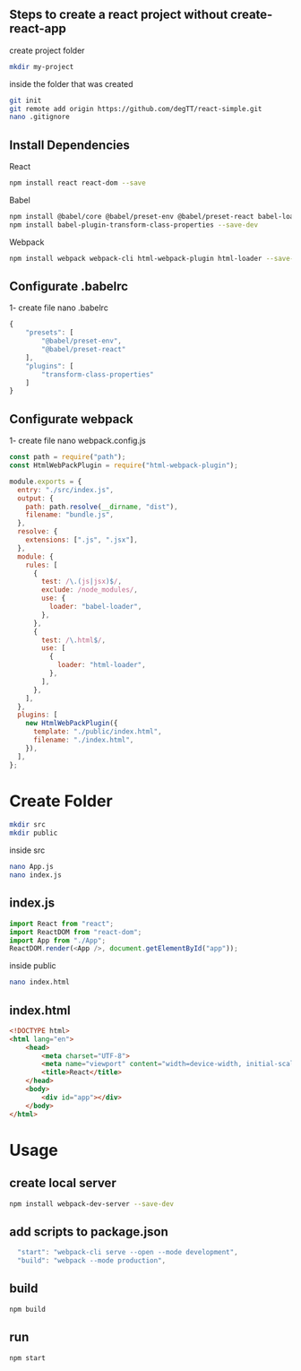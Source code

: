 ## Steps to create a react project without create-react-app
create project folder
``` bash 
mkdir my-project
```
inside the folder that was created
```bash
git init
git remote add origin https://github.com/degTT/react-simple.git
nano .gitignore
```
## Install Dependencies
React
``` bash 
npm install react react-dom --save
```
Babel
``` bash 
npm install @babel/core @babel/preset-env @babel/preset-react babel-loader --save-dev
npm install babel-plugin-transform-class-properties --save-dev
```
Webpack
``` bash 
npm install webpack webpack-cli html-webpack-plugin html-loader --save-dev
```
## Configurate .babelrc
1- create file nano .babelrc
``` javascript 
{
    "presets": [
        "@babel/preset-env",
        "@babel/preset-react"
    ],
    "plugins": [
        "transform-class-properties"
    ]
}
```
## Configurate webpack
1- create file nano webpack.config.js
``` javascript 
const path = require("path");
const HtmlWebPackPlugin = require("html-webpack-plugin");

module.exports = {
  entry: "./src/index.js",
  output: {
    path: path.resolve(__dirname, "dist"),
    filename: "bundle.js",
  },
  resolve: {
    extensions: [".js", ".jsx"],
  },
  module: {
    rules: [
      {
        test: /\.(js|jsx)$/,
        exclude: /node_modules/,
        use: {
          loader: "babel-loader",
        },
      },
      {
        test: /\.html$/,
        use: [
          {
            loader: "html-loader",
          },
        ],
      },
    ],
  },
  plugins: [
    new HtmlWebPackPlugin({
      template: "./public/index.html",
      filename: "./index.html",
    }),
  ],
};
```

# Create Folder
``` bash 
mkdir src 
mkdir public
```
inside src
``` bash 
nano App.js
nano index.js
```
## index.js
``` javascript 
import React from "react";
import ReactDOM from "react-dom";
import App from "./App";
ReactDOM.render(<App />, document.getElementById("app"));
```

inside public
``` bash 
nano index.html
```
## index.html
``` html
<!DOCTYPE html>
<html lang="en">
    <head>
        <meta charset="UTF-8">
        <meta name="viewport" content="width=device-width, initial-scale=1.0">
        <title>React</title>
    </head>
    <body>
        <div id="app"></div>
    </body>
</html>
```
# Usage
## create local server
``` bash
npm install webpack-dev-server --save-dev
```
## add scripts to package.json 
``` javascript
  "start": "webpack-cli serve --open --mode development",
  "build": "webpack --mode production",
``` 
## build
``` bash 
npm build
```
## run 
``` bash 
npm start
```

